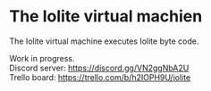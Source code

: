 # The Iolite virtual machien

The Iolite virtual machine executes Iolite byte code.  

Work in progress.  
Discord server: https://discord.gg/VN2ggNbA2U  
Trello board: https://trello.com/b/h2IOPH9U/iolite
